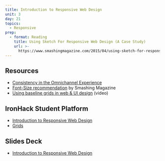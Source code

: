 ```yaml
---
title: Introduction to Responsive Web Design
unit: 3
day: 21
topics:
  - Responsive
prep:
  - format: Reading
    title: Using Sketch For Responsive Web Design (A Case Study)
    url: >-
      https://www.smashingmagazine.com/2015/04/using-sketch-for-responsive-web-design-case-study/
---
```

## Resources
- [Consistency in the Omnichannel Experience](https://www.nngroup.com/articles/omnichannel-consistency/)
- [Font-Size recommendation](https://www.smashingmagazine.com/2011/10/16-pixels-body-copy-anything-less-costly-mistake/) by Smashing Magazine
- [Using baseline grids in web & UI design](https://www.youtube.com/watch?v=-Kp66bBZoy8) (video)

## IronHack Student Platform
- [Introduction to Responsive Web Design](http://learn.ironhack.com/#/learning_unit/7087)
- [Grids](http://learn.ironhack.com/#/learning_unit/7071)

## Slides Deck
- [Introduction to Responsive Web Design](https://drive.google.com/open?id=15oWRA1tw8S1BnwR80n1_UHXVvHjy3__ZQY3yz3e5hHo)
